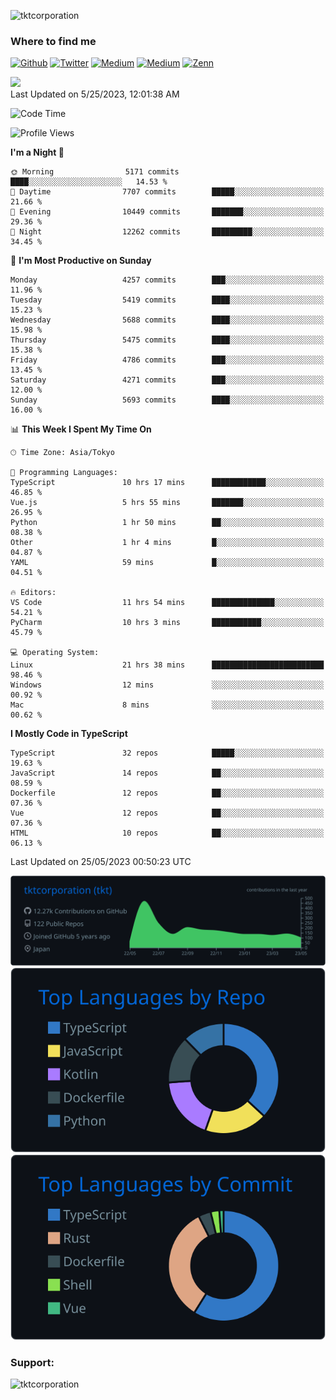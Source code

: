 <p align="left"> <img src="https://komarev.com/ghpvc/?username=tktcorporation&label=Profile%20views&color=0e75b6&style=flat" alt="tktcorporation" /> </p>

<h3>Where to find me</h3>
<p>
<a href="https://github.com/tktcorporation" target="_blank"><img alt="Github" src="https://img.shields.io/badge/GitHub-%2312100E.svg?&style=for-the-badge&logo=Github&logoColor=white" /></a>
<a href="https://twitter.com/tktcorporation" target="_blank"><img alt="Twitter" src="https://img.shields.io/badge/twitter-%231DA1F2.svg?&style=for-the-badge&logo=twitter&logoColor=white" /></a>
<a href="https://www.linkedin.com/in/tktcorporation" target="_blank"><img alt="Medium" src="https://img.shields.io/badge/linkdin-0a66c2.svg?&style=for-the-badge&logo=linkedin&logoColor=white" /></a>
<a href="https://qiita.com/tktcorporation" target="_blank"><img alt="Medium" src="https://img.shields.io/badge/qiita-55C500.svg?&style=for-the-badge&logo=qiita&logoColor=white" /></a>
<a href="https://zenn.dev/tktcorporation" target="_blank"><img alt="Zenn" src="https://img.shields.io/badge/Zenn-3EA8FF.svg?&style=for-the-badge&logo=Zenn&logoColor=white" /></a>
</p>

<!--START_SECTION:lapras-card-->
<a href="https://lapras.com/public/tktcorporation" target="_blank" rel="noopener noreferrer"><img src="https://lapras-card-generator.vercel.app/api/svg?e=3.89&b=3.48&i=3.58&b1=%23232323&b2=%236d6d6d&i1=%23212121&i2=%23818181&l=en" width="300" ></a>  
Last Updated on 5/25/2023, 12:01:38 AM
<!--END_SECTION:lapras-card-->
  
<!--START_SECTION:waka-->
![Code Time](http://img.shields.io/badge/Code%20Time-985%20hrs%2035%20mins-blue)

![Profile Views](http://img.shields.io/badge/Profile%20Views-0-blue)

**I'm a Night 🦉** 

```text
🌞 Morning                5171 commits        ████░░░░░░░░░░░░░░░░░░░░░   14.53 % 
🌆 Daytime                7707 commits        █████░░░░░░░░░░░░░░░░░░░░   21.66 % 
🌃 Evening                10449 commits       ███████░░░░░░░░░░░░░░░░░░   29.36 % 
🌙 Night                  12262 commits       █████████░░░░░░░░░░░░░░░░   34.45 % 
```
📅 **I'm Most Productive on Sunday** 

```text
Monday                   4257 commits        ███░░░░░░░░░░░░░░░░░░░░░░   11.96 % 
Tuesday                  5419 commits        ████░░░░░░░░░░░░░░░░░░░░░   15.23 % 
Wednesday                5688 commits        ████░░░░░░░░░░░░░░░░░░░░░   15.98 % 
Thursday                 5475 commits        ████░░░░░░░░░░░░░░░░░░░░░   15.38 % 
Friday                   4786 commits        ███░░░░░░░░░░░░░░░░░░░░░░   13.45 % 
Saturday                 4271 commits        ███░░░░░░░░░░░░░░░░░░░░░░   12.00 % 
Sunday                   5693 commits        ████░░░░░░░░░░░░░░░░░░░░░   16.00 % 
```


📊 **This Week I Spent My Time On** 

```text
🕑︎ Time Zone: Asia/Tokyo

💬 Programming Languages: 
TypeScript               10 hrs 17 mins      ████████████░░░░░░░░░░░░░   46.85 % 
Vue.js                   5 hrs 55 mins       ███████░░░░░░░░░░░░░░░░░░   26.95 % 
Python                   1 hr 50 mins        ██░░░░░░░░░░░░░░░░░░░░░░░   08.38 % 
Other                    1 hr 4 mins         █░░░░░░░░░░░░░░░░░░░░░░░░   04.87 % 
YAML                     59 mins             █░░░░░░░░░░░░░░░░░░░░░░░░   04.51 % 

🔥 Editors: 
VS Code                  11 hrs 54 mins      ██████████████░░░░░░░░░░░   54.21 % 
PyCharm                  10 hrs 3 mins       ███████████░░░░░░░░░░░░░░   45.79 % 

💻 Operating System: 
Linux                    21 hrs 38 mins      █████████████████████████   98.46 % 
Windows                  12 mins             ░░░░░░░░░░░░░░░░░░░░░░░░░   00.92 % 
Mac                      8 mins              ░░░░░░░░░░░░░░░░░░░░░░░░░   00.62 % 
```

**I Mostly Code in TypeScript** 

```text
TypeScript               32 repos            █████░░░░░░░░░░░░░░░░░░░░   19.63 % 
JavaScript               14 repos            ██░░░░░░░░░░░░░░░░░░░░░░░   08.59 % 
Dockerfile               12 repos            ██░░░░░░░░░░░░░░░░░░░░░░░   07.36 % 
Vue                      12 repos            ██░░░░░░░░░░░░░░░░░░░░░░░   07.36 % 
HTML                     10 repos            ██░░░░░░░░░░░░░░░░░░░░░░░   06.13 % 
```




 Last Updated on 25/05/2023 00:50:23 UTC
<!--END_SECTION:waka-->

[![](https://raw.githubusercontent.com/tktcorporation/tktcorporation/master/profile-summary-card-output/github_dark/0-profile-details.svg)](https://github.com/vn7n24fzkq/github-profile-summary-cards)
[![](https://raw.githubusercontent.com/tktcorporation/tktcorporation/master/profile-summary-card-output/github_dark/1-repos-per-language.svg)](https://github.com/vn7n24fzkq/github-profile-summary-cards) [![](https://raw.githubusercontent.com/tktcorporation/tktcorporation/master/profile-summary-card-output/github_dark/2-most-commit-language.svg)](https://github.com/vn7n24fzkq/github-profile-summary-cards)

<h3 align="left">Support:</h3>
<p><a href="https://www.buymeacoffee.com/tktcorporation"> <img align="left" src="https://cdn.buymeacoffee.com/buttons/v2/default-yellow.png" height="50" width="210" alt="tktcorporation" /></a></p><br><br>
